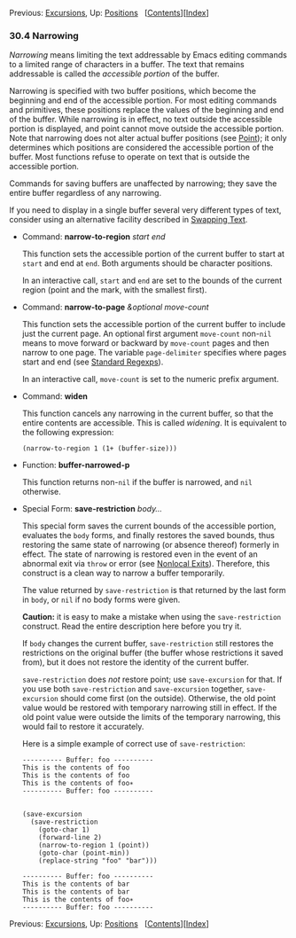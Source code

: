 <!-- This is the GNU Emacs Lisp Reference Manual
corresponding to Emacs version 27.2.

Copyright (C) 1990-1996, 1998-2021 Free Software Foundation,
Inc.

Permission is granted to copy, distribute and/or modify this document
under the terms of the GNU Free Documentation License, Version 1.3 or
any later version published by the Free Software Foundation; with the
Invariant Sections being "GNU General Public License," with the
Front-Cover Texts being "A GNU Manual," and with the Back-Cover
Texts as in (a) below.  A copy of the license is included in the
section entitled "GNU Free Documentation License."

(a) The FSF's Back-Cover Text is: "You have the freedom to copy and
modify this GNU manual.  Buying copies from the FSF supports it in
developing GNU and promoting software freedom." -->

<!-- Created by GNU Texinfo 6.7, http://www.gnu.org/software/texinfo/ -->

Previous: [Excursions](Excursions.html), Up: [Positions](Positions.html)   \[[Contents](index.html#SEC_Contents "Table of contents")]\[[Index](Index.html "Index")]

### 30.4 Narrowing

*Narrowing* means limiting the text addressable by Emacs editing commands to a limited range of characters in a buffer. The text that remains addressable is called the *accessible portion* of the buffer.

Narrowing is specified with two buffer positions, which become the beginning and end of the accessible portion. For most editing commands and primitives, these positions replace the values of the beginning and end of the buffer. While narrowing is in effect, no text outside the accessible portion is displayed, and point cannot move outside the accessible portion. Note that narrowing does not alter actual buffer positions (see [Point](Point.html)); it only determines which positions are considered the accessible portion of the buffer. Most functions refuse to operate on text that is outside the accessible portion.

Commands for saving buffers are unaffected by narrowing; they save the entire buffer regardless of any narrowing.

If you need to display in a single buffer several very different types of text, consider using an alternative facility described in [Swapping Text](Swapping-Text.html).

*   Command: **narrow-to-region** *start end*

    This function sets the accessible portion of the current buffer to start at `start` and end at `end`. Both arguments should be character positions.

    In an interactive call, `start` and `end` are set to the bounds of the current region (point and the mark, with the smallest first).

<!---->

*   Command: **narrow-to-page** *\&optional move-count*

    This function sets the accessible portion of the current buffer to include just the current page. An optional first argument `move-count` non-`nil` means to move forward or backward by `move-count` pages and then narrow to one page. The variable `page-delimiter` specifies where pages start and end (see [Standard Regexps](Standard-Regexps.html)).

    In an interactive call, `move-count` is set to the numeric prefix argument.

<!---->

*   Command: **widen**

    This function cancels any narrowing in the current buffer, so that the entire contents are accessible. This is called *widening*. It is equivalent to the following expression:

        (narrow-to-region 1 (1+ (buffer-size)))

<!---->

*   Function: **buffer-narrowed-p**

    This function returns non-`nil` if the buffer is narrowed, and `nil` otherwise.

<!---->

*   Special Form: **save-restriction** *body…*

    This special form saves the current bounds of the accessible portion, evaluates the `body` forms, and finally restores the saved bounds, thus restoring the same state of narrowing (or absence thereof) formerly in effect. The state of narrowing is restored even in the event of an abnormal exit via `throw` or error (see [Nonlocal Exits](Nonlocal-Exits.html)). Therefore, this construct is a clean way to narrow a buffer temporarily.

    The value returned by `save-restriction` is that returned by the last form in `body`, or `nil` if no body forms were given.

    **Caution:** it is easy to make a mistake when using the `save-restriction` construct. Read the entire description here before you try it.

    If `body` changes the current buffer, `save-restriction` still restores the restrictions on the original buffer (the buffer whose restrictions it saved from), but it does not restore the identity of the current buffer.

    `save-restriction` does *not* restore point; use `save-excursion` for that. If you use both `save-restriction` and `save-excursion` together, `save-excursion` should come first (on the outside). Otherwise, the old point value would be restored with temporary narrowing still in effect. If the old point value were outside the limits of the temporary narrowing, this would fail to restore it accurately.

    Here is a simple example of correct use of `save-restriction`:

        ---------- Buffer: foo ----------
        This is the contents of foo
        This is the contents of foo
        This is the contents of foo∗
        ---------- Buffer: foo ----------

    ```
    ```

        (save-excursion
          (save-restriction
            (goto-char 1)
            (forward-line 2)
            (narrow-to-region 1 (point))
            (goto-char (point-min))
            (replace-string "foo" "bar")))

        ---------- Buffer: foo ----------
        This is the contents of bar
        This is the contents of bar
        This is the contents of foo∗
        ---------- Buffer: foo ----------

Previous: [Excursions](Excursions.html), Up: [Positions](Positions.html)   \[[Contents](index.html#SEC_Contents "Table of contents")]\[[Index](Index.html "Index")]
